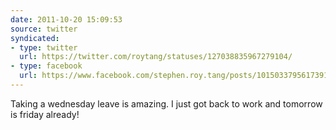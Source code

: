 ```yaml
---
date: 2011-10-20 15:09:53
source: twitter
syndicated:
- type: twitter
  url: https://twitter.com/roytang/statuses/127038835967279104/
- type: facebook
  url: https://www.facebook.com/stephen.roy.tang/posts/10150337956173912
---
```


Taking a wednesday leave is amazing. I just got back to work and tomorrow is friday already!